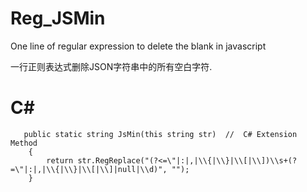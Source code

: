 # Reg_JSMin
One line of regular expression to delete the blank in javascript

一行正则表达式删除JSON字符串中的所有空白字符.

 
C#
===
```
   public static string JsMin(this string str)  //  C# Extension Method
    {
        return str.RegReplace("(?<=\"|:|,|\\{|\\}|\\[|\\])\\s+(?=\"|:|,|\\{|\\}|\\[|\\]|null|\\d)", "");
    }
```

